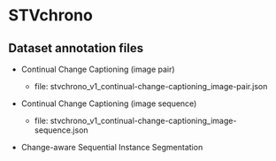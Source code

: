 # STVchrono

## Dataset annotation files

- Continual Change Captioning (image pair)
  
  - file: stvchrono_v1_continual-change-captioning_image-pair.json

- Continual Change Captioning (image sequence)

  - file: stvchrono_v1_continual-change-captioning_image-sequence.json

- Change-aware Sequential Instance Segmentation 
